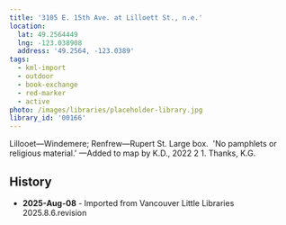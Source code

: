 ```yaml
---
title: '3105 E. 15th Ave. at Lilloett St., n.e.'
location:
  lat: 49.2564449
  lng: -123.038908
  address: '49.2564, -123.0389'
tags:
  - kml-import
  - outdoor
  - book-exchange
  - red-marker
  - active
photo: /images/libraries/placeholder-library.jpg
library_id: '00166'
---
```

Lillooet—Windemere; Renfrew—Rupert St.
Large box.  'No pamphlets or religious material.'
—Added to map by K.D., 2022 2 1. Thanks, K.G.

## History
- **2025-Aug-08** - Imported from Vancouver Little Libraries 2025.8.6.revision
